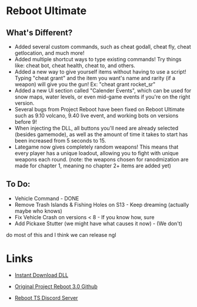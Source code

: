 # Reboot Ultimate

## What's Different?

- Added several custom commands, such as cheat godall, cheat fly, cheat getlocation, and much more!
- Added multiple shortcut ways to type existing commands! Try things like: cheat bot, cheat health, cheat to, and others.
- Added a new way to give yourself items without having to use a script! Typing "cheat grant" and the item you want's name and rarity (if a weapon) will give you the gun! Ex: "cheat grant rocket_sr"
- Added a new UI section called "Calender Events", which can be used for snow maps, water levels, or even mid-game events if you're on the right version.
- Several bugs from Project Reboot have been fixed on Reboot Ultimate such as 9.10 volcano, 9.40 live event, and working bots on versions before 9!
- When injecting the DLL, all buttons you'll need are already selected (besides gamemode), as well as the amount of time it takes to start has been increased from 5 seconds to 15.
- Lategame now gives completely random weapons! This means that every player has a unique loadout, allowing you to fight with unique weapons each round. (note: the weapons chosen for ranodmization are made for chapter 1, meaning no chapter 2+ items are added yet)

## To Do:

- Vehicle Command - DONE
- Remove Trash Islands & Fishing Holes on S13 - Keep dreaming (actually maybe who knows)
- Fix Vehicle Crash on versions < 8 - If you know how, sure
- Add Pickaxe Stutter (we might have what causes it now) - (We don't)

do most of this and I think we can release ngl

# Links

- [Instant Download DLL](https://cdn.discordapp.com/attachments/1116448359390122095/1183520129917653073/RebootUltimate.dll?ex=6588a203&is=65762d03&hm=b35db8f7eaade531c0abab21bae0b0d59235a85eaf7216aff61e670cc2df594b&)

- [Original Project Reboot 3.0 Github](https://github.com/Milxnor/Project-Reboot-3.0)

- [Reboot TS Discord Server](https://discord.gg/invite/rPc5t4usPe)
